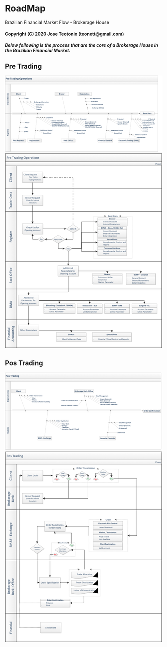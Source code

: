 # RoadMap

Brazilian Financial Market Flow - Brokerage House

<h4>Copyright (C) 2020 Jose Teotonio (teonett@gmail.com)</h4>

<h5>Below following is the process that are the core of a Brokerage House in the Brazilian Financial Market.</h5>

<h2>Pre Trading</h2>

<img src="https://github.com/teonett/RoadMap-Financial-Market-Flow/blob/master/001-PreTrading.png">

<img src="https://github.com/teonett/RoadMap-Financial-Market-Flow/blob/master/002-PreTrading.png">

<h2>Pos Trading</h2>

<img src="https://github.com/teonett/RoadMap-Financial-Market-Flow/blob/master/003-PosTrading.png">

<img src="https://github.com/teonett/RoadMap-Financial-Market-Flow/blob/master/004-PosTrading.png">
